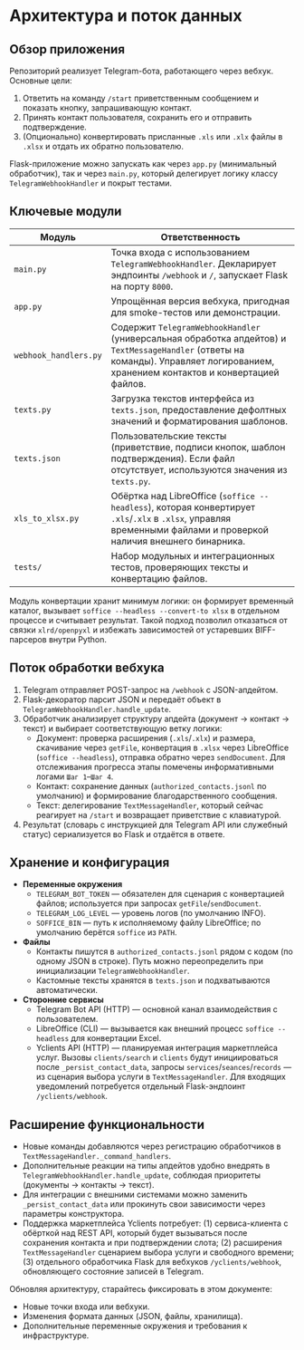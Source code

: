 # Архитектура и поток данных

## Обзор приложения

Репозиторий реализует Telegram-бота, работающего через вебхук. Основные цели:

1. Ответить на команду `/start` приветственным сообщением и показать кнопку, запрашивающую контакт.
2. Принять контакт пользователя, сохранить его и отправить подтверждение.
3. (Опционально) конвертировать присланные `.xls` или `.xlx` файлы в `.xlsx` и отдать их обратно пользователю.

Flask-приложение можно запускать как через `app.py` (минимальный обработчик), так и через `main.py`, который делегирует логику классу `TelegramWebhookHandler` и покрыт тестами.

## Ключевые модули

| Модуль | Ответственность |
| --- | --- |
| `main.py` | Точка входа с использованием `TelegramWebhookHandler`. Декларирует эндпоинты `/webhook` и `/`, запускает Flask на порту `8000`. |
| `app.py` | Упрощённая версия вебхука, пригодная для smoke-тестов или демонстрации. |
| `webhook_handlers.py` | Содержит `TelegramWebhookHandler` (универсальная обработка апдейтов) и `TextMessageHandler` (ответы на команды). Управляет логированием, хранением контактов и конвертацией файлов. |
| `texts.py` | Загрузка текстов интерфейса из `texts.json`, предоставление дефолтных значений и форматирования шаблонов. |
| `texts.json` | Пользовательские тексты (приветствие, подписи кнопок, шаблон подтверждения). Если файл отсутствует, используются значения из `texts.py`. |
| `xls_to_xlsx.py` | Обёртка над LibreOffice (`soffice --headless`), которая конвертирует `.xls`/`.xlx` в `.xlsx`, управляя временными файлами и проверкой наличия внешнего бинарника. |
| `tests/` | Набор модульных и интеграционных тестов, проверяющих тексты и конвертацию файлов. |

Модуль конвертации хранит минимум логики: он формирует временный каталог, вызывает `soffice --headless --convert-to xlsx` в отдельном процессе и считывает результат. Такой подход позволил отказаться от связки `xlrd/openpyxl` и избежать зависимостей от устаревших BIFF-парсеров внутри Python.

## Поток обработки вебхука

1. Telegram отправляет POST-запрос на `/webhook` с JSON-апдейтом.
2. Flask-декоратор парсит JSON и передаёт объект в `TelegramWebhookHandler.handle_update`.
3. Обработчик анализирует структуру апдейта (документ → контакт → текст) и выбирает соответствующую ветку логики:
   - Документ: проверка расширения (`.xls`/`.xlx`) и размера, скачивание через `getFile`, конвертация в `.xlsx` через LibreOffice (`soffice --headless`), отправка обратно через `sendDocument`. Для отслеживания прогресса этапы помечены информативными логами `Шаг 1`–`Шаг 4`.
   - Контакт: сохранение данных (`authorized_contacts.jsonl` по умолчанию) и формирование благодарственного сообщения.
   - Текст: делегирование `TextMessageHandler`, который сейчас реагирует на `/start` и возвращает приветствие с клавиатурой.
4. Результат (словарь с инструкцией для Telegram API или служебный статус) сериализуется во Flask и отдаётся в ответе.

## Хранение и конфигурация

- **Переменные окружения**
  - `TELEGRAM_BOT_TOKEN` — обязателен для сценария с конвертацией файлов; используется при запросах `getFile`/`sendDocument`.
  - `TELEGRAM_LOG_LEVEL` — уровень логов (по умолчанию INFO).
  - `SOFFICE_BIN` — путь к исполняемому файлу LibreOffice; по умолчанию берётся `soffice` из `PATH`.
- **Файлы**
  - Контакты пишутся в `authorized_contacts.jsonl` рядом с кодом (по одному JSON в строке). Путь можно переопределить при инициализации `TelegramWebhookHandler`.
  - Кастомные тексты хранятся в `texts.json` и подхватываются автоматически.
- **Сторонние сервисы**
  - Telegram Bot API (HTTP) — основной канал взаимодействия с пользователем.
  - LibreOffice (CLI) — вызывается как внешний процесс `soffice --headless` для конвертации Excel.
  - Yclients API (HTTP) — планируемая интеграция маркетплейса услуг. Вызовы `clients/search` и `clients` будут инициироваться после `_persist_contact_data`, запросы `services`/`seances`/`records` — из сценария выбора услуги в `TextMessageHandler`. Для входящих уведомлений потребуется отдельный Flask-эндпоинт `/yclients/webhook`.

## Расширение функциональности

- Новые команды добавляются через регистрацию обработчиков в `TextMessageHandler._command_handlers`.
- Дополнительные реакции на типы апдейтов удобно внедрять в `TelegramWebhookHandler.handle_update`, соблюдая приоритеты (документы → контакты → текст).
- Для интеграции с внешними системами можно заменить `_persist_contact_data` или прокинуть свои зависимости через параметры конструктора.
- Поддержка маркетплейса Yclients потребует: (1) сервиса-клиента с обёрткой над REST API, который будет вызываться после сохранения контакта и при подтверждении слота; (2) расширения `TextMessageHandler` сценарием выбора услуги и свободного времени; (3) отдельного обработчика Flask для вебхуков `/yclients/webhook`, обновляющего состояние записей в Telegram.

Обновляя архитектуру, старайтесь фиксировать в этом документе:

- Новые точки входа или вебхуки.
- Изменения формата данных (JSON, файлы, хранилища).
- Дополнительные переменные окружения и требования к инфраструктуре.

